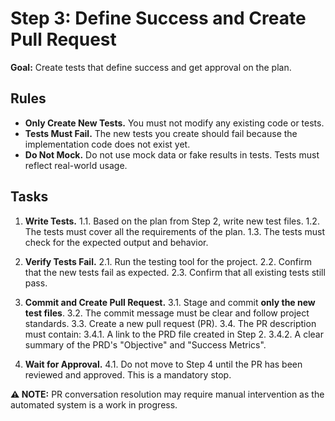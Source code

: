 # Step 3: Define Success and Create Pull Request

**Goal:** Create tests that define success and get approval on the plan.

## Rules

- **Only Create New Tests.** You must not modify any existing code or tests.
- **Tests Must Fail.** The new tests you create should fail because the implementation code does not exist yet.
- **Do Not Mock.** Do not use mock data or fake results in tests. Tests must reflect real-world usage.

## Tasks

1. **Write Tests.**
    1.1. Based on the plan from Step 2, write new test files.
    1.2. The tests must cover all the requirements of the plan.
    1.3. The tests must check for the expected output and behavior.

2. **Verify Tests Fail.**
    2.1. Run the testing tool for the project.
    2.2. Confirm that the new tests fail as expected.
    2.3. Confirm that all existing tests still pass.

3. **Commit and Create Pull Request.**
    3.1. Stage and commit **only the new test files**.
    3.2. The commit message must be clear and follow project standards.
    3.3. Create a new pull request (PR).
    3.4. The PR description must contain:
        3.4.1. A link to the PRD file created in Step 2.
        3.4.2. A clear summary of the PRD's "Objective" and "Success Metrics".

4. **Wait for Approval.**
    4.1. Do not move to Step 4 until the PR has been reviewed and approved. This is a mandatory stop.

**⚠️ NOTE:** PR conversation resolution may require manual intervention as the automated system is a work in progress.
